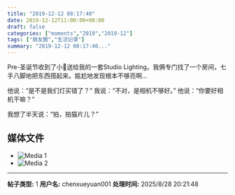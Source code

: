```yaml
---
title: "2019-12-12 08:17:40"
date: 2019-12-12T11:00:00+08:00
draft: false
categories: ["moments","2019","2019-12"]
tags: ["朋友圈","生活记录"]
summary: "2019-12-12 08:17:40..."
---
```


Pre-圣诞节收到了小🐳送给我的一套Studio Lighting。我俩专门找了一个房间，七手八脚地把东西撘起来。尴尬地发现根本不够亮啊…

他说：“是不是我们灯买错了？”
我说：“不对，是相机不够好。”
他说：“你要好相机干嘛？”

我想了半天说：“拍，拍猫片儿？”

## 媒体文件

- ![Media 1](/Moments/photos/2019-12-12/201912120817400.jpg)
- ![Media 2](/Moments/photos/2019-12-12/201912120817401.jpg)

---

**帖子类型:** 1
**用户名:** chenxueyuan001
**处理时间:** 2025/8/28 20:21:48